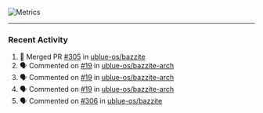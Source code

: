 ![Metrics](https://metrics.lecoq.io/KyleGospo?template=classic&base=header%2C%20activity%2C%20community%2C%20repositories%2C%20metadata&base.indepth=false&base.hireable=false&base.skip=false&config.timezone=America%2FLos_Angeles)

---
### Recent Activity
<!--START_SECTION:activity-->
1. 🎉 Merged PR [#305](https://github.com/ublue-os/bazzite/pull/305) in [ublue-os/bazzite](https://github.com/ublue-os/bazzite)
2. 🗣 Commented on [#19](https://github.com/ublue-os/bazzite-arch/issues/19#issuecomment-1721787640) in [ublue-os/bazzite-arch](https://github.com/ublue-os/bazzite-arch)
3. 🗣 Commented on [#19](https://github.com/ublue-os/bazzite-arch/issues/19#issuecomment-1721781866) in [ublue-os/bazzite-arch](https://github.com/ublue-os/bazzite-arch)
4. 🗣 Commented on [#19](https://github.com/ublue-os/bazzite-arch/issues/19#issuecomment-1721756795) in [ublue-os/bazzite-arch](https://github.com/ublue-os/bazzite-arch)
5. 🗣 Commented on [#306](https://github.com/ublue-os/bazzite/issues/306#issuecomment-1721730114) in [ublue-os/bazzite](https://github.com/ublue-os/bazzite)
<!--END_SECTION:activity-->
